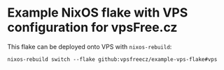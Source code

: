 # Example NixOS flake with VPS configuration for vpsFree.cz

This flake can be deployed onto VPS with `nixos-rebuild`:

```
nixos-rebuild switch --flake github:vpsfreecz/example-vps-flake#vps
```

